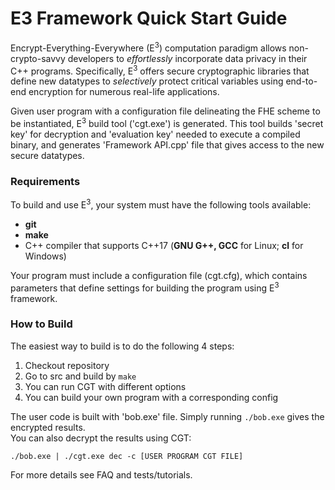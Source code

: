 # E3 Framework Quick Start Guide

Encrypt-Everything-Everywhere (E<sup>3</sup>) computation paradigm allows non-crypto-savvy developers to *effortlessly* incorporate data privacy in their C++ programs. Specifically, E<sup>3</sup> offers secure cryptographic libraries that define new datatypes to *selectively* protect critical variables using end-to-end encryption for numerous real-life applications.

Given user program with a configuration file delineating the FHE scheme to be instantiated, E<sup>3</sup> build tool ('cgt.exe') is generated. This tool builds 'secret key' for decryption and 'evaluation key' needed to execute a compiled binary, and generates 'Framework API.cpp' file that gives access to the new secure datatypes. 

### Requirements
To build and use E<sup>3</sup>, your system must have the following tools available:
- **git**
- **make**
- C++ compiler that supports C++17 (**GNU G++, GCC** for Linux; **cl** for Windows)

Your program must include a configuration file (cgt.cfg), which contains parameters that define settings for building the program using E<sup>3</sup> framework. 

### How to Build
The easiest way to build is to do the following 4 steps:
1. Checkout repository
2. Go to src and build by `make`
3. You can run CGT with different options
4. You can build your own program with a corresponding config

The user code is built with 'bob.exe' file. Simply running `./bob.exe` gives the encrypted results.  
You can also decrypt the results using CGT:
```
./bob.exe | ./cgt.exe dec -c [USER PROGRAM CGT FILE]
```

For more details see FAQ and tests/tutorials.